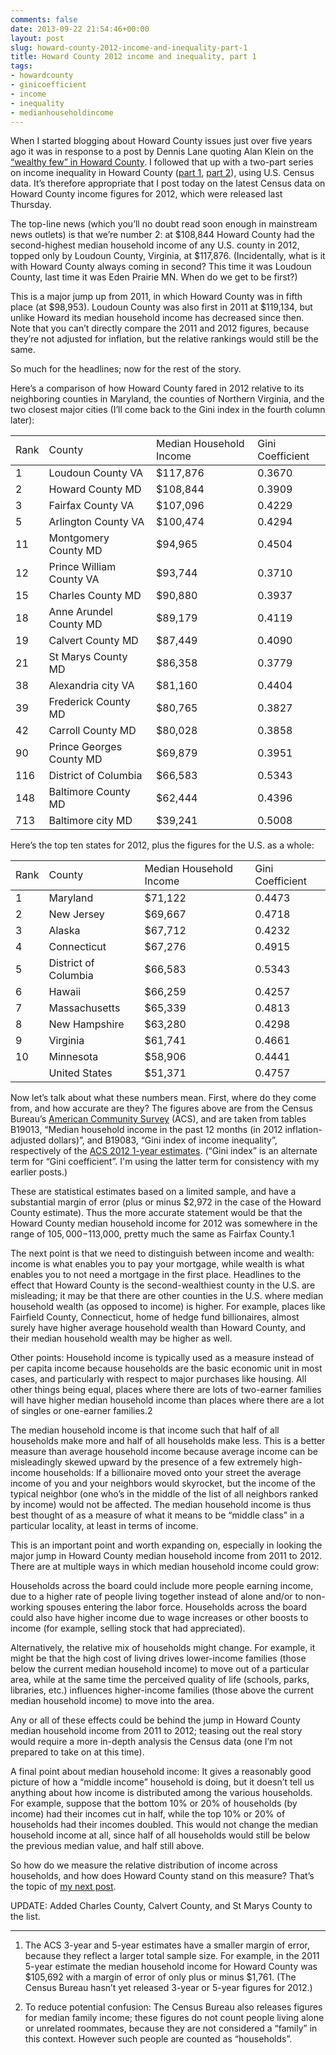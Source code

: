 ```yaml
---
comments: false
date: 2013-09-22 21:54:46+00:00
layout: post
slug: howard-county-2012-income-and-inequality-part-1
title: Howard County 2012 income and inequality, part 1
tags:
- howardcounty
- ginicoefficient
- income
- inequality
- medianhouseholdincome
---
```


When I started blogging about Howard County issues just over five years ago it was in response to a post by Dennis Lane quoting Alan Klein on the [“wealthy few” in Howard County](/2008/09/09/the-wealthy-few-in-howard-county/). I followed that up with a two-part series on income inequality in Howard County ([part 1](/2008/11/16/income-inequality-in-howard-county-part-1/), [part 2](/2008/11/16/income-inequality-in-howard-county-part-2/)), using U.S. Census data. It’s therefore appropriate that I post today on the latest Census data on Howard County income figures for 2012, which were released last Thursday.

The top-line news (which you’ll no doubt read soon enough in mainstream news outlets) is that we’re number 2: at $108,844 Howard County had the second-highest median household income of any U.S. county in 2012, topped only by Loudoun County, Virginia, at $117,876. (Incidentally, what is it with Howard County always coming in second? This time it was Loudoun County, last time it was Eden Prairie MN. When do we get to be first?)

This is a major jump up from 2011, in which Howard County was in fifth place (at $98,953). Loudoun County was also first in 2011 at $119,134, but unlike Howard its median household income has decreased since then. Note that you can’t directly compare the 2011 and 2012 figures, because they’re not adjusted for inflation, but the relative rankings would still be the same.

So much for the headlines; now for the rest of the story.

Here’s a comparison of how Howard County fared in 2012 relative to its neighboring counties in Maryland, the counties of Northern Virginia, and the two closest major cities (I’ll come back to the Gini index in the fourth column later):
<table >

<tr >
<td >Rank
</td>
<td >County
</td>
<td >Median Household Income
</td>
<td >Gini Coefficient
</td></tr>
<tbody >
<tr >
<td >1
</td>
<td >Loudoun County VA
</td>
<td >$117,876
</td>
<td >0.3670
</td></tr>
<tr >
<td >2
</td>
<td >Howard County MD
</td>
<td >$108,844
</td>
<td >0.3909
</td></tr>
<tr >
<td >3
</td>
<td >Fairfax County VA
</td>
<td >$107,096
</td>
<td >0.4229
</td></tr>
<tr >
<td >5
</td>
<td >Arlington County VA
</td>
<td >$100,474
</td>
<td >0.4294
</td></tr>
<tr >
<td >11
</td>
<td >Montgomery County MD
</td>
<td >$94,965
</td>
<td >0.4504
</td></tr>
<tr >
<td >12
</td>
<td >Prince William County VA
</td>
<td >$93,744
</td>
<td >0.3710
</td></tr>
<tr >
<td >15
</td>
<td >Charles County MD
</td>
<td >$90,880
</td>
<td >0.3937
</td></tr>
<tr >
<td >18
</td>
<td >Anne Arundel County MD
</td>
<td >$89,179
</td>
<td >0.4119
</td></tr>
<tr >
<td >19
</td>
<td >Calvert County MD
</td>
<td >$87,449
</td>
<td >0.4090
</td></tr>
<tr >
<td >21
</td>
<td >St Marys County MD
</td>
<td >$86,358
</td>
<td >0.3779
</td></tr>
<tr >
<td >38
</td>
<td >Alexandria city VA
</td>
<td >$81,160
</td>
<td >0.4404
</td></tr>
<tr >
<td >39
</td>
<td >Frederick County MD
</td>
<td >$80,765
</td>
<td >0.3827
</td></tr>
<tr >
<td >42
</td>
<td >Carroll County MD
</td>
<td >$80,028
</td>
<td >0.3858
</td></tr>
<tr >
<td >90
</td>
<td >Prince Georges County MD
</td>
<td >$69,879
</td>
<td >0.3951
</td></tr>
<tr >
<td >116
</td>
<td >District of Columbia
</td>
<td >$66,583
</td>
<td >0.5343
</td></tr>
<tr >
<td >148
</td>
<td >Baltimore County MD
</td>
<td >$62,444
</td>
<td >0.4396
</td></tr>
<tr >
<td >713
</td>
<td >Baltimore city MD
</td>
<td >$39,241
</td>
<td >0.5008
</td></tr>
</tbody>
</table>

Here’s the top ten states for 2012, plus the figures for the U.S. as a whole:
<table >

<tr >
<td >Rank
</td>
<td >County
</td>
<td >Median Household Income
</td>
<td >Gini Coefficient
</td></tr>
<tbody >
<tr >
<td >1
</td>
<td >Maryland
</td>
<td >$71,122
</td>
<td >0.4473
</td></tr>
<tr >
<td >2
</td>
<td >New Jersey
</td>
<td >$69,667
</td>
<td >0.4718
</td></tr>
<tr >
<td >3
</td>
<td >Alaska
</td>
<td >$67,712
</td>
<td >0.4232
</td></tr>
<tr >
<td >4
</td>
<td >Connecticut
</td>
<td >$67,276
</td>
<td >0.4915
</td></tr>
<tr >
<td >5
</td>
<td >District of Columbia
</td>
<td >$66,583
</td>
<td >0.5343
</td></tr>
<tr >
<td >6
</td>
<td >Hawaii
</td>
<td >$66,259
</td>
<td >0.4257
</td></tr>
<tr >
<td >7
</td>
<td >Massachusetts
</td>
<td >$65,339
</td>
<td >0.4813
</td></tr>
<tr >
<td >8
</td>
<td >New Hampshire
</td>
<td >$63,280
</td>
<td >0.4298
</td></tr>
<tr >
<td >9
</td>
<td >Virginia
</td>
<td >$61,741
</td>
<td >0.4661
</td></tr>
<tr >
<td >10
</td>
<td >Minnesota
</td>
<td >$58,906
</td>
<td >0.4441
</td></tr>
<tr >
<td >
</td>
<td >United States
</td>
<td >$51,371
</td>
<td >0.4757
</td></tr>
</tbody>
</table>

Now let’s talk about what these numbers mean. First, where do they come from, and how accurate are they? The figures above are from the Census Bureau’s [American Community Survey](http://www.census.gov/acs/www/) (ACS), and are taken from tables B19013, “Median household income in the past 12 months (in 2012 inflation-adjusted dollars)”, and B19083, “Gini index of income inequality”, respectively of the [ACS 2012 1-year estimates](http://factfinder2.census.gov/faces/nav/jsf/pages/searchresults.xhtml?refresh=t). (“Gini index” is an alternate term for “Gini coefficient”. I'm using the latter term for consistency with my earlier posts.)

These are statistical estimates based on a limited sample, and have a substantial margin of error (plus or minus $2,972 in the case of the Howard County estimate). Thus the more accurate statement would be that the Howard County median household income for 2012 was somewhere in the range of $105,000-$113,000, pretty much the same as Fairfax County.1

The next point is that we need to distinguish between income and wealth: income is what enables you to pay your mortgage, while wealth is what enables you to not need a mortgage in the first place. Headlines to the effect that Howard County is the second-wealthiest county in the U.S. are misleading; it may be that there are other counties in the U.S. where median household wealth (as opposed to income) is higher. For example, places like Fairfield County, Connecticut, home of hedge fund billionaires, almost surely have higher average household wealth than Howard County, and their median household wealth may be higher as well.

Other points: Household income is typically used as a measure instead of per capita income because households are the basic economic unit in most cases, and particularly with respect to major purchases like housing. All other things being equal, places where there are lots of two-earner families will have higher median household income than places where there are a lot of singles or one-earner families.2

The median household income is that income such that half of all households make more and half of all households make less. This is a better measure than average household income because average income can be misleadingly skewed upward by the presence of a few extremely high-income households: If a billionaire moved onto your street the average income of you and your neighbors would skyrocket, but the income of the typical neighbor (one who’s in the middle of the list of all neighbors ranked by income) would not be affected. The median household income is thus best thought of as a measure of what it means to be “middle class” in a particular locality, at least in terms of income.

This is an important point and worth expanding on, especially in looking the major jump in Howard County median household income from 2011 to 2012. There are at multiple ways in which median household income could grow:

Households across the board could include more people earning income, due to a higher rate of people living together instead of alone and/or to non-working spouses entering the labor force. Households across the board could also have higher income due to wage increases or other boosts to income (for example, selling stock that had appreciated).

Alternatively, the relative mix of households might change. For example, it might be that the high cost of living drives lower-income families (those below the current median household income) to move out of a particular area, while at the same time the perceived quality of life (schools, parks, libraries, etc.) influences higher-income families (those above the current median household income) to move into the area.

Any or all of these effects could be behind the jump in Howard County median household income from 2011 to 2012; teasing out the real story would require a more in-depth analysis the Census data (one I’m not prepared to take on at this time).

A final point about median household income: It gives a reasonably good picture of how a “middle income” household is doing, but it doesn’t tell us anything about how income is distributed among the various households. For example, suppose that the bottom 10% or 20% of households (by income) had their incomes cut in half, while the top 10% or 20% of households had their incomes doubled. This would not change the median household income at all, since half of all households would still be below the previous median value, and half still above.

So how do we measure the relative distribution of income across households, and how does Howard County stand on this measure? That’s the topic of [my next post](/2013/09/23/howard-county-2012-income-and-inequality-part-2/).

UPDATE: Added Charles County, Calvert County, and St Marys County to the list.



* * *



1. The ACS 3-year and 5-year estimates have a smaller margin of error, because they reflect a larger total sample size. For example, in the 2011 5-year estimate the median household income for Howard County was $105,692 with a margin of error of only plus or minus $1,761. (The Census Bureau hasn’t yet released 3-year or 5-year figures for 2012.)

2. To reduce potential confusion: The Census Bureau also releases figures for median family income; these figures do not count people living alone or unrelated roommates, because they are not considered a “family” in this context. However such people are counted as “households”.
